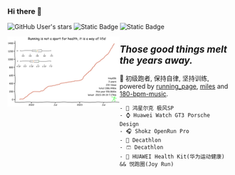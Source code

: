### Hi there 👋

![GitHub User's stars](https://img.shields.io/github/stars/tiny656?style=for-the-badge&logo=github)
![Static Badge](https://img.shields.io/badge/telegram-realtiny656-blue?style=for-the-badge&logo=telegram&link=https%3A%2F%2Ft.me%2FdGlueTY1Ng)
![Static Badge](https://img.shields.io/badge/mail-tiny656%40hotmail.com-blue?style=for-the-badge&logo=maildotru&link=mailto%3Atiny656%40hotmail.com)

<img align="left" alt="tiny656's GitHub stats" src="https://raw.githubusercontent.com/tiny656/miles/master/miles.svg" width="50%" />

## *Those good things melt the years away.*
🏃 初级跑者, 保持自律, 坚持训练, powered by [running_page](https://github.com/yihong0618/running_page), [miles](https://github.com/naosense/miles) and [180-bpm-music](https://space.bilibili.com/15276235/channel/collectiondetail?sid=250115).

    - 👟 鸿星尔克 极风SP
    - ⌚ Huawei Watch GT3 Porsche Design
    - 🎧 Shokz OpenRun Pro
    - 🎽 Decathlon
    - 🩳 Decathlon
    - 📱 HUAWEI Health Kit(华为运动健康) && 悦跑圈(Joy Run)
